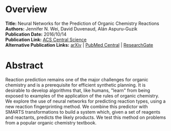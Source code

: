# Overview
**Title:** Neural Networks for the Prediction of Organic Chemistry Reactions<br>
**Authors:** Jennifer N. Wei, David Duvenaud, Alán Aspuru-Guzik<br>
**Publication Date:** 2016/10/14<br>
**Publication Link:** [ACS Central Science](https://pubs.acs.org/doi/full/10.1021/acscentsci.6b00219)<br>
**Alternative Publication Links:** [arXiv](https://arxiv.org/abs/1608.06296) |
[PubMed Central](https://www.ncbi.nlm.nih.gov/pmc/articles/PMC5084081) |
[ResearchGate](https://www.researchgate.net/publication/306397812_Neural_networks_for_the_prediction_organic_chemistry_reactions)


# Abstract
Reaction prediction remains one of the major challenges for organic chemistry and is a prerequisite for efficient
synthetic planning. It is desirable to develop algorithms that, like humans, "learn" from being exposed to examples of
the application of the rules of organic chemistry. We explore the use of neural networks for predicting reaction types,
using a new reaction fingerprinting method. We combine this predictor with SMARTS transformations to build a system
which, given a set of reagents and reactants, predicts the likely products. We test this method on problems from a
popular organic chemistry textbook.
